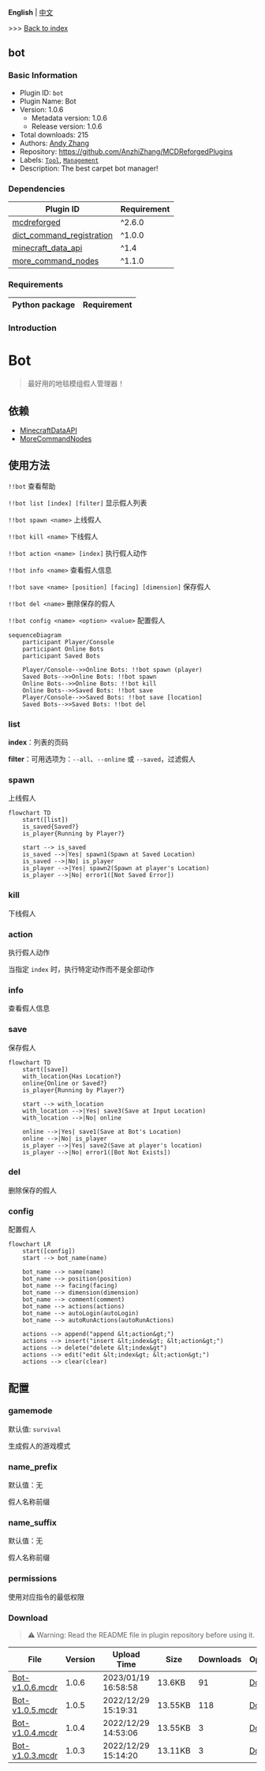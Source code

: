 **English** | [中文](readme-zh_cn.md)

\>\>\> [Back to index](/readme.md)

## bot

### Basic Information

- Plugin ID: `bot`
- Plugin Name: Bot
- Version: 1.0.6
  - Metadata version: 1.0.6
  - Release version: 1.0.6
- Total downloads: 215
- Authors: [Andy Zhang](https://github.com/AnzhiZhang)
- Repository: https://github.com/AnzhiZhang/MCDReforgedPlugins
- Labels: [`Tool`](/labels/tool/readme.md), [`Management`](/labels/management/readme.md)
- Description: The best carpet bot manager!

### Dependencies

| Plugin ID | Requirement |
| --- | --- |
| [mcdreforged](https://github.com/Fallen-Breath/MCDReforged) | ^2.6.0 |
| [dict_command_registration](/plugins/dict_command_registration/readme.md) | ^1.0.0 |
| [minecraft_data_api](/plugins/minecraft_data_api/readme.md) | ^1.4 |
| [more_command_nodes](/plugins/more_command_nodes/readme.md) | ^1.1.0 |

### Requirements

| Python package | Requirement |
| --- | --- |

### Introduction

# Bot

> 最好用的地毯模组假人管理器！

## 依赖

- [MinecraftDataAPI](https://github.com/MCDReforged/MinecraftDataAPI)
- [MoreCommandNodes](https://github.com/AnzhiZhang/MCDReforgedPlugins/tree/master/more_command_nodes)

## 使用方法

`!!bot` 查看帮助

`!!bot list [index] [filter]` 显示假人列表

`!!bot spawn <name>` 上线假人

`!!bot kill <name>` 下线假人

`!!bot action <name> [index]` 执行假人动作

`!!bot info <name>` 查看假人信息

`!!bot save <name> [position] [facing] [dimension]` 保存假人

`!!bot del <name>` 删除保存的假人

`!!bot config <name> <option> <value>` 配置假人

```mermaid
sequenceDiagram
    participant Player/Console
    participant Online Bots
    participant Saved Bots

    Player/Console-->>Online Bots: !!bot spawn (player)
    Saved Bots-->>Online Bots: !!bot spawn
    Online Bots-->>Online Bots: !!bot kill
    Online Bots-->>Saved Bots: !!bot save
    Player/Console-->>Saved Bots: !!bot save [location]
    Saved Bots-->>Saved Bots: !!bot del
```

### list

**index**：列表的页码

**filter**：可用选项为：`--all`、`--online` 或 `--saved`，过滤假人

### spawn

上线假人

```mermaid
flowchart TD
    start([list])
    is_saved{Saved?}
    is_player{Running by Player?}

    start --> is_saved
    is_saved -->|Yes| spawn1(Spawn at Saved Location)
    is_saved -->|No| is_player
    is_player -->|Yes| spawn2(Spawn at player's Location)
    is_player -->|No| error1([Not Saved Error])
```

### kill

下线假人

### action

执行假人动作

当指定 `index` 时，执行特定动作而不是全部动作

### info

查看假人信息

### save

保存假人

```mermaid
flowchart TD
    start([save])
    with_location{Has Location?}
    online{Online or Saved?}
    is_player{Running by Player?}

    start --> with_location
    with_location -->|Yes| save3(Save at Input Location)
    with_location -->|No| online

    online -->|Yes| save1(Save at Bot's Location)
    online -->|No| is_player
    is_player -->|Yes| save2(Save at player's location)
    is_player -->|No| error1([Bot Not Exists])
```

### del

删除保存的假人

### config

配置假人

```mermaid
flowchart LR
    start([config])
    start --> bot_name(name)

    bot_name --> name(name)
    bot_name --> position(position)
    bot_name --> facing(facing)
    bot_name --> dimension(dimension)
    bot_name --> comment(comment)
    bot_name --> actions(actions)
    bot_name --> autoLogin(autoLogin)
    bot_name --> autoRunActions(autoRunActions)

    actions --> append("append &lt;action&gt;")
    actions --> insert("insert &lt;index&gt; &lt;action&gt;")
    actions --> delete("delete &lt;index&gt")
    actions --> edit("edit &lt;index&gt; &lt;action&gt;")
    actions --> clear(clear)
```

## 配置

### gamemode

默认值: `survival`

生成假人的游戏模式

### name_prefix

默认值：无

假人名称前缀

### name_suffix

默认值：无

假人名称前缀

### permissions

使用对应指令的最低权限

### Download

> :warning: Warning: Read the README file in plugin repository before using it.

| File | Version | Upload Time | Size | Downloads | Operations |
| --- | --- | --- | --- | --- | --- |
| [Bot-v1.0.6.mcdr](https://github.com/AnzhiZhang/MCDReforgedPlugins/releases/tag/bot-v1.0.6) | 1.0.6 | 2023/01/19 16:58:58 | 13.6KB | 91 | [Download](https://github.com/AnzhiZhang/MCDReforgedPlugins/releases/download/bot-v1.0.6/Bot-v1.0.6.mcdr) |
| [Bot-v1.0.5.mcdr](https://github.com/AnzhiZhang/MCDReforgedPlugins/releases/tag/bot-v1.0.5) | 1.0.5 | 2022/12/29 15:19:31 | 13.55KB | 118 | [Download](https://github.com/AnzhiZhang/MCDReforgedPlugins/releases/download/bot-v1.0.5/Bot-v1.0.5.mcdr) |
| [Bot-v1.0.4.mcdr](https://github.com/AnzhiZhang/MCDReforgedPlugins/releases/tag/bot-v1.0.4) | 1.0.4 | 2022/12/29 14:53:06 | 13.55KB | 3 | [Download](https://github.com/AnzhiZhang/MCDReforgedPlugins/releases/download/bot-v1.0.4/Bot-v1.0.4.mcdr) |
| [Bot-v1.0.3.mcdr](https://github.com/AnzhiZhang/MCDReforgedPlugins/releases/tag/bot-v1.0.3) | 1.0.3 | 2022/12/29 15:14:20 | 13.11KB | 3 | [Download](https://github.com/AnzhiZhang/MCDReforgedPlugins/releases/download/bot-v1.0.3/Bot-v1.0.3.mcdr) |

